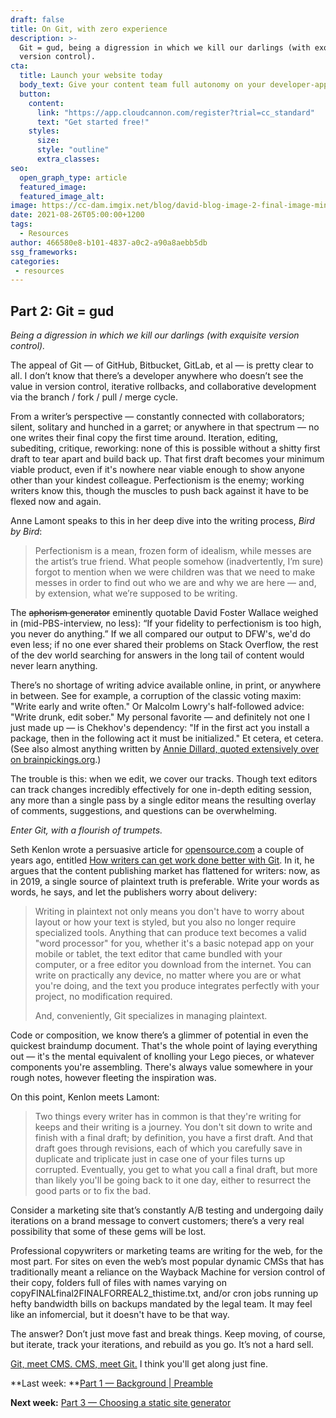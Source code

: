 ```yaml
---
draft: false
title: On Git, with zero experience
description: >-
  Git = gud, being a digression in which we kill our darlings (with exquisite
  version control).
cta:
  title: Launch your website today
  body_text: Give your content team full autonomy on your developer-approved tech stack with CloudCannon.
  button:
    content: 
      link: "https://app.cloudcannon.com/register?trial=cc_standard"
      text: "Get started free!"
    styles:
      size:
      style: "outline"
      extra_classes:
seo:
  open_graph_type: article
  featured_image:
  featured_image_alt:
image: https://cc-dam.imgix.net/blog/david-blog-image-2-final-image-min.jpg
date: 2021-08-26T05:00:00+1200
tags:
  - Resources
author: 466580e8-b101-4837-a0c2-a90a8aebb5db
ssg_frameworks:
categories:
 - resources
---
```

## Part 2: **Git = gud**

*Being a digression in which we kill our darlings (with exquisite version control).*

The appeal of Git — of GitHub, Bitbucket, GitLab, et al — is pretty clear to all. I don’t know that there’s a developer anywhere who doesn’t see the value in version control, iterative rollbacks, and collaborative development via the branch / fork / pull / merge cycle.

From a writer’s perspective — constantly connected with collaborators; silent, solitary and hunched in a garret; or anywhere in that spectrum — no one writes their final copy the first time around. Iteration, editing, subediting, critique, reworking: none of this is possible without a shitty first draft to tear apart and build back up. That first draft becomes your minimum viable product, even if it's nowhere near viable enough to show anyone other than your kindest colleague. Perfectionism is the enemy; working writers know this, though the muscles to push back against it have to be flexed now and again.

Anne Lamont speaks to this in her deep dive into the writing process, *Bird by Bird*\:

> Perfectionism is a mean, frozen form of idealism, while messes are the artist’s true friend. What people somehow (inadvertently, I’m sure) forgot to mention when we were children was that we need to make messes in order to find out who we are and why we are here — and, by extension, what we’re supposed to be writing.

The ~~aphorism generator~~ eminently quotable David Foster Wallace weighed in (mid-PBS-interview, no less): “If your fidelity to perfectionism is too high, you never do anything.” If we all compared our output to DFW's, we'd do even less; if no one ever shared their problems on Stack Overflow, the rest of the dev world searching for answers in the long tail of content would never learn anything.

There’s no shortage of writing advice available online, in print, or anywhere in between. See for example, a corruption of the classic voting maxim: "Write early and write often." Or Malcolm Lowry's half-followed advice: "Write drunk, edit sober." My personal favorite — and definitely not one I just made up — is Chekhov's dependency: "If in the first act you install a package, then in the following act it must be initialized." Et cetera, et cetera. (See also almost anything written by [Annie Dillard, quoted extensively over on brainpickings.org](https://www.brainpickings.org/2013/08/09/annie-dillard-on-writing/).)

The trouble is this: when we edit, we cover our tracks. Though text editors can track changes incredibly effectively for one in-depth editing session, any more than a single pass by a single editor means the resulting overlay of comments, suggestions, and questions can be overwhelming.

*Enter Git, with a flourish of trumpets.*

Seth Kenlon wrote a persuasive article for [opensource.com](http://opensource.com) a couple of years ago, entitled [How writers can get work done better with Git](https://opensource.com/article/19/4/write-git). In it, he argues that the content publishing market has flattened for writers: now, as in 2019, a single source of plaintext truth is preferable. Write your words as words, he says, and let the publishers worry about delivery:

> Writing in plaintext not only means you don't have to worry about layout or how your text is styled, but you also no longer require specialized tools. Anything that can produce text becomes a valid "word processor" for you, whether it's a basic notepad app on your mobile or tablet, the text editor that came bundled with your computer, or a free editor you download from the internet. You can write on practically any device, no matter where you are or what you're doing, and the text you produce integrates perfectly with your project, no modification required.
>
>
> And, conveniently, Git specializes in managing plaintext.

Code or composition, we know there’s a glimmer of potential in even the quickest braindump document. That's the whole point of laying everything out — it's the mental equivalent of knolling your Lego pieces, or whatever components you're assembling. There's always value somewhere in your rough notes, however fleeting the inspiration was.

On this point, Kenlon meets Lamont:

> Two things every writer has in common is that they're writing for keeps and their writing is a journey. You don't sit down to write and finish with a final draft; by definition, you have a first draft. And that draft goes through revisions, each of which you carefully save in duplicate and triplicate just in case one of your files turns up corrupted. Eventually, you get to what you call a final draft, but more than likely you'll be going back to it one day, either to resurrect the good parts or to fix the bad.

Consider a marketing site that’s constantly A/B testing and undergoing daily iterations on a brand message to convert customers; there’s a very real possibility that some of these gems will be lost.

Professional copywriters or marketing teams are writing for the web, for the most part. For sites on even the web’s most popular dynamic CMSs that has traditionally meant a reliance on the Wayback Machine for version control of their copy, folders full of files with names varying on copyFINALfinal2FINALFORREAL2\_thistime.txt, and/or cron jobs running up hefty bandwidth bills on backups mandated by the legal team. It may feel like an infomercial, but it doesn't have to be that way.

The answer? Don’t just move fast and break things. Keep moving, of course, but iterate, track your iterations, and rebuild as you go. It’s not a hard sell.

[Git, meet CMS. CMS, meet Git.](https://cloudcannon.com/git-cms/) I think you'll get along just fine.

**Last week: **[Part 1 — Background \| Preamble](https://cloudcannon.com/blog/how-i-created-my-first-static-website-with-zero-experience-1/)

**Next week:** [Part 3 — Choosing a static site generator](/blog/choosing-a-static-site-generator-with-zero-experience/)
